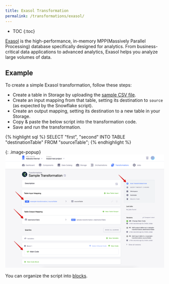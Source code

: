 ```yaml
---
title: Exasol Transformation
permalink: /transformations/exasol/
---
```


* TOC
{:toc}

[Exasol](https://www.exasol.com/) is the high-performance, in-memory MPP(Massively Parallel Processing) database specifically designed for analytics. From business-critical data applications to advanced analytics, Exasol helps you analyze large volumes of data.



## Example
To create a simple Exasol transformation, follow these steps:

- Create a table in Storage by uploading the [sample CSV file](/transformations/source.csv).
- Create an input mapping from that table, setting its destination to `source` (as expected by the Snowflake script).
- Create an output mapping, setting its destination to a new table in your Storage.
- Copy & paste the below script into the transformation code.
- Save and run the transformation.

{% highlight sql %}
SELECT "first", "second" INTO TABLE "destinationTable" FROM "sourceTable";
{% endhighlight %}

{: .image-popup}
![Screenshot - Sample Transformation](/transformations/exasol/sample-transformation.png)

You can organize the script into [blocks](/transformations/#writing-scripts).
